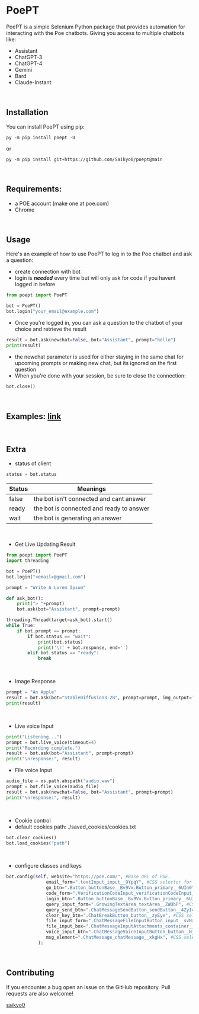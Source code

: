 # PoePT
PoePT is a simple Selenium Python package that provides automation for interacting with the Poe chatbots.
Giving you access to multiple chatbots like:
- Assistant
- ChatGPT-3
- ChatGPT-4
- Gemini
- Bard
- Claude-Instant  
 <br />


## Installation
You can install PoePT using pip:
```
py -m pip install poept -U
```
or
```
py -m pip install git+https://github.com/Saikyo0/poept@main
```  
<br />


## Requirements:
- a POE account (make one at poe.com) 
- Chrome

  
<br />

## Usage
Here's an example of how to use PoePT to log in to the Poe chatbot and ask a question:

- create connection with bot
- login is ***needed*** every time but will only ask for code if you havent logged in before
```python
from poept import PoePT

bot = PoePT()
bot.login("your_email@example.com") 
```
- Once you're logged in, you can ask a question to the chatbot of your choice and retrieve the result

```python
result = bot.ask(newchat=False, bot="Assistant", prompt="hello")
print(result)
```
- the newchat parameter is used for either staying in the same chat for upcoming prompts or making new chat, but its ignored on the first question
- When you're done with your session, be sure to close the connection:

```python
bot.close()
```

<br />

<h2> Examples: <a href="https://github.com/Saikyo0/PoePT/blob/main/poept/examples"> link </a></h2>

<br />

## Extra

- status of client

```python
status = bot.status
```
| Status | Meanings                                 |
|--------|------------------------------------------|
| false  | the bot isn't connected and cant answer  |
| ready  | the bot is connected and ready to answer |
| wait   | the bot is generating an answer          |
  
<br />

- Get Live Updating Result

```python
from poept import PoePT
import threading

bot = PoePT()
bot.login("<email>@gmail.com") 

prompt = "Write A Lorem Ipsum"

def ask_bot():
    print("> "+prompt)
    bot.ask(bot="Assistant", prompt=prompt)

threading.Thread(target=ask_bot).start()
while True:
    if bot.prompt == prompt:
        if bot.status == "wait":
            print(bot.status)
            print('\r' + bot.response, end='')
        elif bot.status == "ready":
            break
```

<br />

- Image Response

```python
prompt = "An Apple"
result = bot.ask(bot="StableDiffusion3-2B", prompt=prompt, img_output=True)
print(result)
```

<br />

- Live voice Input
```python
print("Listening...") 
prompt = bot.live_voice(timeout=4)
print("Recording complete.")
result = bot.ask(bot="Assistant", prompt=prompt)
print("\nresponse:", result)
```

- File voice Input
```python
audio_file = os.path.abspath("audio.wav")
prompt = bot.file_voice(audio_file)
result = bot.ask(newchat=False, bot="Assistant", prompt=prompt)
print("\nresponse:", result)
```
  
<br />

- Cookie control
- default cookies path: ./saved_cookies/cookies.txt

```python
bot.clear_cookies()
bot.load_cookies("path")
```
  
<br />

- configure classes and keys
```python
bot.config(self, website="https://poe.com/", #Base URL of POE.
               email_form=".textInput_input__9YpqY", #CSS selector for the email input form.
               go_btn=".Button_buttonBase__Bv9Vx.Button_primary__6UIn0",  #CSS selector for the 'Go' button.
               code_form=".VerificationCodeInput_verificationCodeInput__RgX85", #CSS selector for the verification code input div.
               login_btn=".Button_buttonBase__Bv9Vx.Button_primary__6UIn0",  #CSS selector for the login button.
               query_input_form=".GrowingTextArea_textArea__ZWQbP", #CSS selector for the chat input div.
               query_send_btn=".ChatMessageSendButton_sendButton__4ZyI4",  #CSS selector for the chat send button.
               clear_key_btn=".ChatBreakButton_button__zyEye", #CSS selector for the clear chat button.
               file_input_form=".ChatMessageFileInputButton_input__svNx4",  #CSS selector for the file input div.
               file_input_box=".ChatMessageInputAttachments_container__AAxGu", #CSS selector for the file input box in chat.
               voice_input_btn=".ChatMessageVoiceInputButton_button__NjXno",  #CSS selector for the voice input button.
               msg_element=".ChatMessage_chatMessage__xkgHx", #CSS selector for the response message element div.
            ):
```
<br />

## Contributing 
If you encounter a bug open an issue on the GitHub repository. Pull requests are also welcome! 

<a href=https://github.com/saikyo0>saikyo0</a>

